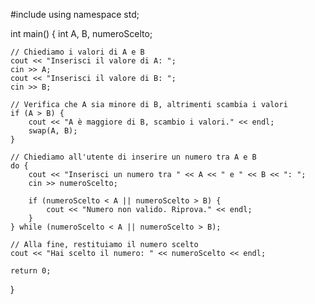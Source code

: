 #include <iostream>
using namespace std;

int main() {
    int A, B, numeroScelto;
    
    // Chiediamo i valori di A e B
    cout << "Inserisci il valore di A: ";
    cin >> A;
    cout << "Inserisci il valore di B: ";
    cin >> B;
    
    // Verifica che A sia minore di B, altrimenti scambia i valori
    if (A > B) {
        cout << "A è maggiore di B, scambio i valori." << endl;
        swap(A, B);
    }
    
    // Chiediamo all'utente di inserire un numero tra A e B
    do {
        cout << "Inserisci un numero tra " << A << " e " << B << ": ";
        cin >> numeroScelto;
        
        if (numeroScelto < A || numeroScelto > B) {
            cout << "Numero non valido. Riprova." << endl;
        }
    } while (numeroScelto < A || numeroScelto > B);
    
    // Alla fine, restituiamo il numero scelto
    cout << "Hai scelto il numero: " << numeroScelto << endl;

    return 0;
}
